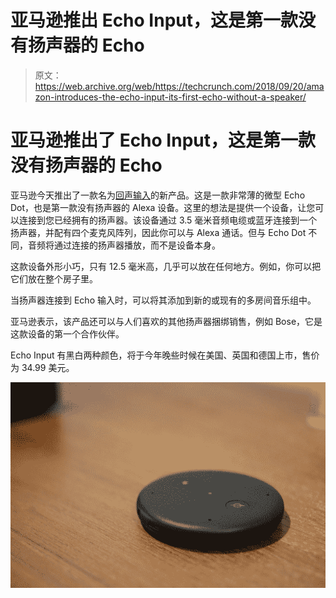# 亚马逊推出 Echo Input，这是第一款没有扬声器的 Echo 

> 原文：<https://web.archive.org/web/https://techcrunch.com/2018/09/20/amazon-introduces-the-echo-input-its-first-echo-without-a-speaker/>

# 亚马逊推出了 Echo Input，这是第一款没有扬声器的 Echo

亚马逊今天推出了一款名为[回声输入](https://web.archive.org/web/20221025222229/http://amazon.com/echoinput)的新产品。这是一款非常薄的微型 Echo Dot，也是第一款没有扬声器的 Alexa 设备。这里的想法是提供一个设备，让您可以连接到您已经拥有的扬声器。该设备通过 3.5 毫米音频电缆或蓝牙连接到一个扬声器，并配有四个麦克风阵列，因此你可以与 Alexa 通话。但与 Echo Dot 不同，音频将通过连接的扬声器播放，而不是设备本身。

这款设备外形小巧，只有 12.5 毫米高，几乎可以放在任何地方。例如，你可以把它们放在整个房子里。

当扬声器连接到 Echo 输入时，可以将其添加到新的或现有的多房间音乐组中。

亚马逊表示，该产品还可以与人们喜欢的其他扬声器捆绑销售，例如 Bose，它是这款设备的第一个合作伙伴。

Echo Input 有黑白两种颜色，将于今年晚些时候在美国、英国和德国上市，售价为 34.99 美元。

![](img/080406d8c7c45bdfa3d99ce298b26c82.png)